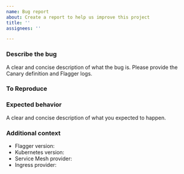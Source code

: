 ```yaml
---
name: Bug report
about: Create a report to help us improve this project
title: ''
assignees: ''

---
```


### Describe the bug

A clear and concise description of what the bug is.
Please provide the Canary definition and Flagger logs.

### To Reproduce

<!--
Steps to reproduce the behaviour
-->

### Expected behavior

A clear and concise description of what you expected to happen.

### Additional context

- Flagger version:
- Kubernetes version:   
- Service Mesh provider:
- Ingress provider:
